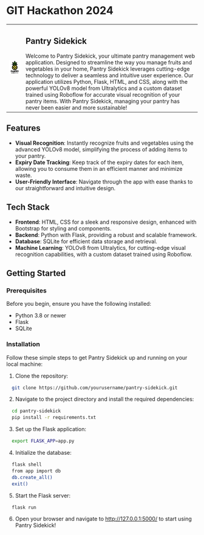 # GIT Hackathon 2024

<table>
  <tr>
    <td><img src="unnamed.jpg" alt="Pantry Sidekick Logo" width="300"/></td>
    <td>
      <h2>Pantry Sidekick</h2>
      Welcome to Pantry Sidekick, your ultimate pantry management web application. Designed to streamline the way you manage fruits and vegetables in your home, Pantry Sidekick leverages cutting-edge technology to deliver a seamless and intuitive user experience. Our application utilizes Python, Flask, HTML, and CSS, along with the powerful YOLOv8 model from Ultralytics and a custom dataset trained using Roboflow for accurate visual recognition of your pantry items. With Pantry Sidekick, managing your pantry has never been easier and more sustainable!
    </td>
  </tr>
</table>


## Features

- **Visual Recognition**: Instantly recognize fruits and vegetables using the advanced YOLOv8 model, simplifying the process of adding items to your pantry.
- **Expiry Date Tracking**: Keep track of the expiry dates for each item, allowing you to consume them in an efficient manner and minimize waste.
- **User-Friendly Interface**: Navigate through the app with ease thanks to our straightforward and intuitive design.

## Tech Stack

- **Frontend**: HTML, CSS for a sleek and responsive design, enhanced with Bootstrap for styling and components.
- **Backend**: Python with Flask, providing a robust and scalable framework.
- **Database**: SQLite for efficient data storage and retrieval.
- **Machine Learning**: YOLOv8 from Ultralytics, for cutting-edge visual recognition capabilities, with a custom dataset trained using Roboflow.

## Getting Started

### Prerequisites

Before you begin, ensure you have the following installed:
- Python 3.8 or newer
- Flask
- SQLite

### Installation

Follow these simple steps to get Pantry Sidekick up and running on your local machine:

1. Clone the repository:
```bash
  git clone https://github.com/yourusername/pantry-sidekick.git
```

2. Navigate to the project directory and install the required dependencies:
```bash
  cd pantry-sidekick
  pip install -r requirements.txt
```

3. Set up the Flask application:
```bash
  export FLASK_APP=app.py
```

4. Initialize the database:
``` bash
  flask shell
  from app import db
  db.create_all()
  exit()
```

5. Start the Flask server:
```bash
  flask run
```

6. Open your browser and navigate to http://127.0.0.1:5000/ to start using Pantry Sidekick!

